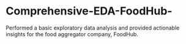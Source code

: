 # Comprehensive-EDA-FoodHub-
Performed a basic exploratory data analysis and provided actionable insights for the food aggregator company, FoodHub. 
